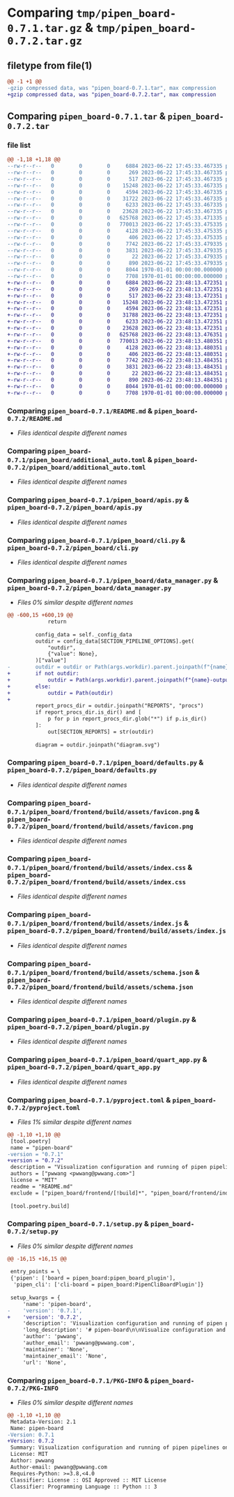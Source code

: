 # Comparing `tmp/pipen_board-0.7.1.tar.gz` & `tmp/pipen_board-0.7.2.tar.gz`

## filetype from file(1)

```diff
@@ -1 +1 @@
-gzip compressed data, was "pipen_board-0.7.1.tar", max compression
+gzip compressed data, was "pipen_board-0.7.2.tar", max compression
```

## Comparing `pipen_board-0.7.1.tar` & `pipen_board-0.7.2.tar`

### file list

```diff
@@ -1,18 +1,18 @@
--rw-r--r--   0        0        0     6884 2023-06-22 17:45:33.467335 pipen_board-0.7.1/README.md
--rw-r--r--   0        0        0      269 2023-06-22 17:45:33.467335 pipen_board-0.7.1/pipen_board/__init__.py
--rw-r--r--   0        0        0      517 2023-06-22 17:45:33.467335 pipen_board-0.7.1/pipen_board/additional_auto.toml
--rw-r--r--   0        0        0    15248 2023-06-22 17:45:33.467335 pipen_board-0.7.1/pipen_board/apis.py
--rw-r--r--   0        0        0     4594 2023-06-22 17:45:33.467335 pipen_board-0.7.1/pipen_board/cli.py
--rw-r--r--   0        0        0    31722 2023-06-22 17:45:33.467335 pipen_board-0.7.1/pipen_board/data_manager.py
--rw-r--r--   0        0        0     6233 2023-06-22 17:45:33.467335 pipen_board-0.7.1/pipen_board/defaults.py
--rw-r--r--   0        0        0    23628 2023-06-22 17:45:33.467335 pipen_board-0.7.1/pipen_board/frontend/build/assets/favicon.png
--rw-r--r--   0        0        0   625768 2023-06-22 17:45:33.471335 pipen_board-0.7.1/pipen_board/frontend/build/assets/index.css
--rw-r--r--   0        0        0   770013 2023-06-22 17:45:33.475335 pipen_board-0.7.1/pipen_board/frontend/build/assets/index.js
--rw-r--r--   0        0        0     4128 2023-06-22 17:45:33.475335 pipen_board-0.7.1/pipen_board/frontend/build/assets/schema.json
--rw-r--r--   0        0        0      406 2023-06-22 17:45:33.475335 pipen_board-0.7.1/pipen_board/frontend/build/index.html
--rw-r--r--   0        0        0     7742 2023-06-22 17:45:33.479335 pipen_board-0.7.1/pipen_board/plugin.py
--rw-r--r--   0        0        0     3831 2023-06-22 17:45:33.479335 pipen_board-0.7.1/pipen_board/quart_app.py
--rw-r--r--   0        0        0       22 2023-06-22 17:45:33.479335 pipen_board-0.7.1/pipen_board/version.py
--rw-r--r--   0        0        0      890 2023-06-22 17:45:33.479335 pipen_board-0.7.1/pyproject.toml
--rw-r--r--   0        0        0     8044 1970-01-01 00:00:00.000000 pipen_board-0.7.1/setup.py
--rw-r--r--   0        0        0     7708 1970-01-01 00:00:00.000000 pipen_board-0.7.1/PKG-INFO
+-rw-r--r--   0        0        0     6884 2023-06-22 23:48:13.472351 pipen_board-0.7.2/README.md
+-rw-r--r--   0        0        0      269 2023-06-22 23:48:13.472351 pipen_board-0.7.2/pipen_board/__init__.py
+-rw-r--r--   0        0        0      517 2023-06-22 23:48:13.472351 pipen_board-0.7.2/pipen_board/additional_auto.toml
+-rw-r--r--   0        0        0    15248 2023-06-22 23:48:13.472351 pipen_board-0.7.2/pipen_board/apis.py
+-rw-r--r--   0        0        0     4594 2023-06-22 23:48:13.472351 pipen_board-0.7.2/pipen_board/cli.py
+-rw-r--r--   0        0        0    31788 2023-06-22 23:48:13.472351 pipen_board-0.7.2/pipen_board/data_manager.py
+-rw-r--r--   0        0        0     6233 2023-06-22 23:48:13.472351 pipen_board-0.7.2/pipen_board/defaults.py
+-rw-r--r--   0        0        0    23628 2023-06-22 23:48:13.472351 pipen_board-0.7.2/pipen_board/frontend/build/assets/favicon.png
+-rw-r--r--   0        0        0   625768 2023-06-22 23:48:13.476351 pipen_board-0.7.2/pipen_board/frontend/build/assets/index.css
+-rw-r--r--   0        0        0   770013 2023-06-22 23:48:13.480351 pipen_board-0.7.2/pipen_board/frontend/build/assets/index.js
+-rw-r--r--   0        0        0     4128 2023-06-22 23:48:13.480351 pipen_board-0.7.2/pipen_board/frontend/build/assets/schema.json
+-rw-r--r--   0        0        0      406 2023-06-22 23:48:13.480351 pipen_board-0.7.2/pipen_board/frontend/build/index.html
+-rw-r--r--   0        0        0     7742 2023-06-22 23:48:13.484351 pipen_board-0.7.2/pipen_board/plugin.py
+-rw-r--r--   0        0        0     3831 2023-06-22 23:48:13.484351 pipen_board-0.7.2/pipen_board/quart_app.py
+-rw-r--r--   0        0        0       22 2023-06-22 23:48:13.484351 pipen_board-0.7.2/pipen_board/version.py
+-rw-r--r--   0        0        0      890 2023-06-22 23:48:13.484351 pipen_board-0.7.2/pyproject.toml
+-rw-r--r--   0        0        0     8044 1970-01-01 00:00:00.000000 pipen_board-0.7.2/setup.py
+-rw-r--r--   0        0        0     7708 1970-01-01 00:00:00.000000 pipen_board-0.7.2/PKG-INFO
```

### Comparing `pipen_board-0.7.1/README.md` & `pipen_board-0.7.2/README.md`

 * *Files identical despite different names*

### Comparing `pipen_board-0.7.1/pipen_board/additional_auto.toml` & `pipen_board-0.7.2/pipen_board/additional_auto.toml`

 * *Files identical despite different names*

### Comparing `pipen_board-0.7.1/pipen_board/apis.py` & `pipen_board-0.7.2/pipen_board/apis.py`

 * *Files identical despite different names*

### Comparing `pipen_board-0.7.1/pipen_board/cli.py` & `pipen_board-0.7.2/pipen_board/cli.py`

 * *Files identical despite different names*

### Comparing `pipen_board-0.7.1/pipen_board/data_manager.py` & `pipen_board-0.7.2/pipen_board/data_manager.py`

 * *Files 0% similar despite different names*

```diff
@@ -600,15 +600,19 @@
             return
 
         config_data = self._config_data
         outdir = config_data[SECTION_PIPELINE_OPTIONS].get(
             "outdir",
             {"value": None},
         )["value"]
-        outdir = outdir or Path(args.workdir).parent.joinpath(f"{name}-output")
+        if not outdir:
+            outdir = Path(args.workdir).parent.joinpath(f"{name}-output")
+        else:
+            outdir = Path(outdir)
+
         report_procs_dir = outdir.joinpath("REPORTS", "procs")
         if report_procs_dir.is_dir() and [
             p for p in report_procs_dir.glob("*") if p.is_dir()
         ]:
             out[SECTION_REPORTS] = str(outdir)
 
         diagram = outdir.joinpath("diagram.svg")
```

### Comparing `pipen_board-0.7.1/pipen_board/defaults.py` & `pipen_board-0.7.2/pipen_board/defaults.py`

 * *Files identical despite different names*

### Comparing `pipen_board-0.7.1/pipen_board/frontend/build/assets/favicon.png` & `pipen_board-0.7.2/pipen_board/frontend/build/assets/favicon.png`

 * *Files identical despite different names*

### Comparing `pipen_board-0.7.1/pipen_board/frontend/build/assets/index.css` & `pipen_board-0.7.2/pipen_board/frontend/build/assets/index.css`

 * *Files identical despite different names*

### Comparing `pipen_board-0.7.1/pipen_board/frontend/build/assets/index.js` & `pipen_board-0.7.2/pipen_board/frontend/build/assets/index.js`

 * *Files identical despite different names*

### Comparing `pipen_board-0.7.1/pipen_board/frontend/build/assets/schema.json` & `pipen_board-0.7.2/pipen_board/frontend/build/assets/schema.json`

 * *Files identical despite different names*

### Comparing `pipen_board-0.7.1/pipen_board/plugin.py` & `pipen_board-0.7.2/pipen_board/plugin.py`

 * *Files identical despite different names*

### Comparing `pipen_board-0.7.1/pipen_board/quart_app.py` & `pipen_board-0.7.2/pipen_board/quart_app.py`

 * *Files identical despite different names*

### Comparing `pipen_board-0.7.1/pyproject.toml` & `pipen_board-0.7.2/pyproject.toml`

 * *Files 1% similar despite different names*

```diff
@@ -1,10 +1,10 @@
 [tool.poetry]
 name = "pipen-board"
-version = "0.7.1"
+version = "0.7.2"
 description = "Visualization configuration and running of pipen pipelines on the web"
 authors = ["pwwang <pwwang@pwwang.com>"]
 license = "MIT"
 readme = "README.md"
 exclude = ["pipen_board/frontend/[!build]*", "pipen_board/frontend/index.html"]
 
 [tool.poetry.build]
```

### Comparing `pipen_board-0.7.1/setup.py` & `pipen_board-0.7.2/setup.py`

 * *Files 0% similar despite different names*

```diff
@@ -16,15 +16,15 @@
 
 entry_points = \
 {'pipen': ['board = pipen_board:pipen_board_plugin'],
  'pipen_cli': ['cli-board = pipen_board:PipenCliBoardPlugin']}
 
 setup_kwargs = {
     'name': 'pipen-board',
-    'version': '0.7.1',
+    'version': '0.7.2',
     'description': 'Visualization configuration and running of pipen pipelines on the web',
     'long_description': '# pipen-board\n\nVisualize configuration and running of [pipen][1] pipelines on the web.\n\n## Installation\n\n```bash\npip install pipen-board\n```\n\n## Usage\n\n```bash\n$ pipen board --help\nUsage: pipen board [options] <pipeline> -- [pipeline options]\n\nConfigure and run pipen pipelines from the web\n\nRequired Arguments:\n  pipeline              The pipeline and the CLI arguments to run the pipeline.\n                        For the pipeline either\n                        `/path/to/pipeline.py:<pipeline>` or\n                        `<module.submodule>:<pipeline>` `<pipeline>` must be an\n                        instance of `Pipen` and running the pipeline should be\n                        called under `__name__ == \'__main__\'.\n\nOptions:\n  -h, --help            show help message and exit\n  -p PORT, --port PORT  Port to serve the UI wizard [default: 18521]\n  -a FILE, --additional FILE\n                        Additional arguments for the pipeline, in YAML, INI,\n                        JSON or TOML format. Can have sections\n                        `ADDITIONAL_OPTIONS` and `RUNNING_OPTIONS`. It can also\n                        have other sections and items to override the\n                        configurations generated from the pipeline. If the\n                        pipeline is provided as a python script, such as\n                        `/path/to/pipeline.py:<pipeline>`, and `<pipeline>`\n                        runs under `__name__ == \'__main__\'`, the additional\n                        file can also be specified as `auto` to generate a\n                        `RUNNING OPTIONS/Local` section to run the pipeline\n                        locally.\n  --loglevel {auto,debug,info,warning,error,critical}\n                        The logging level. If `auto`, it will be set to `debug`\n                        if `--dev` is set, otherwise `info`. [default: auto]\n  --dev                 Run the pipeline in development/debug mode. This will\n                        reload the server when changes are made to this package\n                        and reload the pipeline when page reloads for new\n                        configurations. Page cache is also disabled in this\n                        mode.\n  -w WORKDIR, --workdir WORKDIR\n                        The working directory of the pipeline. [default:\n                        .pipen]\n```\n\n## Describing arguments in docstring\n\n### Docstring schema\n\n```python\nclass ProcessOrProcessGroup:\n    """Short summary\n\n    Long description\n    Long description\n\n    Args:\n        arg1 (<metadata>): description\n            - subarg1 (<metadata>): description\n            - subarg2 (<metadata>): description\n        arg2 (<metadata>): description\n\n    <Other Sections>:\n        <content>\n    """\n```\n\nThe metadata can have multiple attributes, separated by semicolon (`;`). For example:\n\n```\narg1 (action=ns;required): description\n```\n\n### Marks\n\nYou can mark a process using `pipen.utils.mark(<mark>=<value>)` as a decorator to decorate a process. For example:\n\n```python\nfrom pipen import Proc\nfrom pipen.utils import mark\n\n@mark(board_config_no_input=True)\nclass MyProc(Proc):\n    pass\n```\n\nAvailable marks:\n\n- `board_config_no_input`: Whether to show the input section for the process in configuation page. Only affects the start processes. Default to `False`.\n- `board_config_hidden`: Whether to hide the process options in the configuration page. Note that the process is still visible in the process list. Default to `False`.\n\n### Metadata for arguments\n\n\n| Name     | Description | Allowed values |\n| -------- | ----------- | -------------- |\n| `action` | Like the `action` argument in [`argx`][2]*. | `store_true`, `store_false`, `ns`, `namespace`, `append`, `extend`, `clear_append`, `clear_extend` (other values are allowed but ignore, they may be effective for CLI use) |\n| `btype`  | Board type (option type specified directly). If specified, `action` will be ignored | `ns`, `choice`, `mchoice`, `array`, `list`, `json`, `int`, `float`, `bool`, `str`, `text`, `auto`* |\n| `type` | Fallback for `action` and `btype` | Same as `btype` |\n| `flag` | Fallback for `action=store_true` | No values needed |\n| `text`/`mline`/`mlines` | Shortcut for `btype=text` | No values needed |\n| `ns`/`namespace` | Shortcut for `btype=ns` | No values needed |\n| `choices`/`choice` | Shortcut for `btype=choice` | No values needed |\n| `mchoices`/`mchoice` | Shortcut for `btype=mchoice` | No values needed |\n| `array`/`list` | Shortcut for `btype=array`/`btype=list` | No values needed |\n| `choices`/`choice` | Shortcut for `btype=choice` | No values needed |\n| `mchoices`/`mchoice` | Shortcut for `btype=mchoice` | No values needed |\n| `order` | The order of the argument in the UI. | Any integer |\n| `readonly` | Whether the argument is readonly. | No values needed (True if specified, otherwise False) |\n| `required` | Whether the argument is required. | No values needed (True if specified, otherwise False) |\n| `placeholder` | The placeholder in the UI for the argument. | Any string |\n| `bitype` | The type of the elements in an array or list. | `int`, `float`, `bool`, `str`, `json`, `auto`* |\n| `itype` | Fallback for `bitype` | Same as `bitype` |\n\n- `argx*`: An argument parser for Python, compatible with `argparse`.\n- `auto*`: Automatically infer the type from a string value.\n  - Any of `True`, `TRUE`, `true`, `False`, `FALSE`, `false` will be inferred as a `bool` value.\n  - Any of `None`, `NONE`, `none`, `null`, `NULL` will be inferred as `None`.\n  - Any integers will be inferred as `int`.\n  - Any floats will be inferred as `float`.\n  - Try to parse the value as JSON. If succeed, the value will be inferred as `json`.\n  - Otherwise, the value will be inferred as `str`.\n\n### Types of options in the UI\n\nThe type of an option in the UI is determined by the `btype`, `action` or `type` metadata. If neither is specified, a `PlainText` will be used.\n\n- `BoolOption`: Shown as a switch\n- `TextOption`: Shown as a textarea (allow multiple lines)\n- `ChoiceOption`: Shown as a dropdown list (`subarg1` and `subarg2` in the example above are used as the choices)\n- `MChoiceOption`: Shown as a multiple choice list (`subarg1` and `subarg2` in the example above are used as the choices)\n- `JsonOption`: Shown as a textarea, but the value will be validated and parsed as JSON\n- `ArrayOption`: Shown as a tag input. Items can be added or removed.\n- `AutoOption`: Shown as a 1-row textarea, and the value will be parsed automatically\n- `PlainText`: Shown as a plain text. No validation or parsing will be performed.\n- `MoreLikeOption`: Show as a box with buttons to add or remove sub-options. It\'s usally used together with `ns` type. If there is a sub-option under the option in the docstring wrapped by `<...>`, it indicates that we may have more sub-options.\n\n\n[1]: https://github.com/pwwang/pipen\n[2]: https://github.com/pwwang/argx\n',
     'author': 'pwwang',
     'author_email': 'pwwang@pwwang.com',
     'maintainer': 'None',
     'maintainer_email': 'None',
     'url': 'None',
```

### Comparing `pipen_board-0.7.1/PKG-INFO` & `pipen_board-0.7.2/PKG-INFO`

 * *Files 0% similar despite different names*

```diff
@@ -1,10 +1,10 @@
 Metadata-Version: 2.1
 Name: pipen-board
-Version: 0.7.1
+Version: 0.7.2
 Summary: Visualization configuration and running of pipen pipelines on the web
 License: MIT
 Author: pwwang
 Author-email: pwwang@pwwang.com
 Requires-Python: >=3.8,<4.0
 Classifier: License :: OSI Approved :: MIT License
 Classifier: Programming Language :: Python :: 3
```


